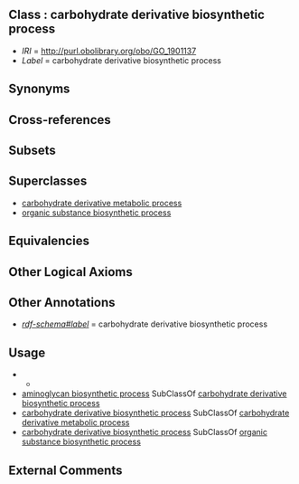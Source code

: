 
## Class : carbohydrate derivative biosynthetic process

 * *IRI* = http://purl.obolibrary.org/obo/GO_1901137
 * *Label* = carbohydrate derivative biosynthetic process

## Synonyms


## Cross-references


## Subsets


## Superclasses

 * [carbohydrate derivative metabolic process](../../GO/35/GO_1901135.md)
 * [organic substance biosynthetic process](../../GO/76/GO_1901576.md)

## Equivalencies


## Other Logical Axioms


## Other Annotations

 * *[rdf-schema#label](../../el/rdf-schema#label.md)* = carbohydrate derivative biosynthetic process

## Usage

 * -
 * [aminoglycan biosynthetic process](../../GO/23/GO_0006023.md) SubClassOf [carbohydrate derivative biosynthetic process](../../GO/37/GO_1901137.md)
 * [carbohydrate derivative biosynthetic process](../../GO/37/GO_1901137.md) SubClassOf [carbohydrate derivative metabolic process](../../GO/35/GO_1901135.md)
 * [carbohydrate derivative biosynthetic process](../../GO/37/GO_1901137.md) SubClassOf [organic substance biosynthetic process](../../GO/76/GO_1901576.md)

## External Comments

